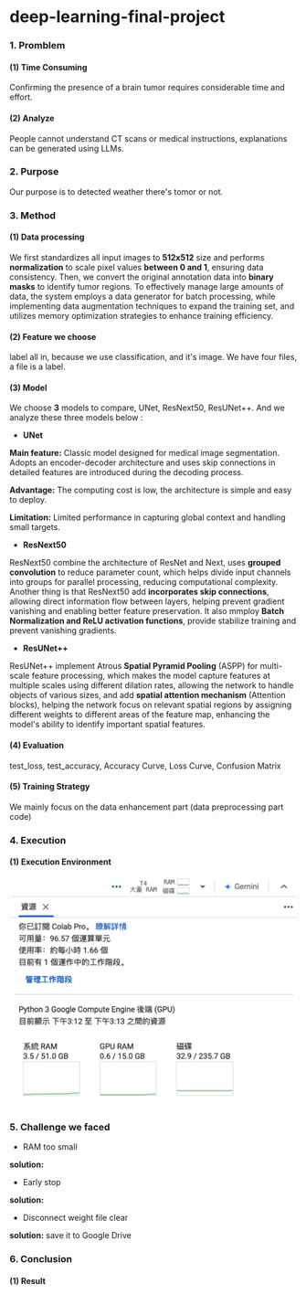# deep-learning-final-project
### 1. Promblem
#### (1) Time Consuming
Confirming the presence of a brain tumor requires considerable time and effort.
#### (2) Analyze
People cannot understand CT scans or medical instructions, explanations can be generated using LLMs.
### 2. Purpose
Our purpose is to detected weather there's tomor or not.
### 3. Method
#### (1) Data processing
We first standardizes all input images to **512x512** size and performs **normalization** to scale pixel values **between 0 and 1**, ensuring data consistency. Then, we convert the original annotation data into **binary masks** to identify tumor regions. To effectively manage large amounts of data, the system employs a data generator for batch processing, while implementing data augmentation techniques to expand the training set, and utilizes memory optimization strategies to enhance training efficiency.
#### (2) Feature we choose
label all in, because we use classification, and it's image. We have four files, a file is a label.

#### (3) Model
We choose **3** models to compare, UNet, ResNext50, ResUNet++. And we analyze these three models below :
- **UNet**

**Main feature:** Classic model designed for medical image segmentation. Adopts an encoder-decoder architecture and uses skip connections in detailed features are introduced during the decoding process.

**Advantage:** The computing cost is low, the architecture is simple and easy to deploy.

**Limitation:** Limited performance in capturing global context and handling small targets.

- **ResNext50**

ResNext50 combine the architecture of ResNet and Next, uses **grouped convolution** to reduce parameter count, which helps divide input channels into groups for parallel processing, reducing computational complexity. Another thing is that ResNext50 add **incorporates skip connections**, allowing direct information flow between layers, helping prevent gradient vanishing and enabling better feature preservation. It also mmploy **Batch Normalization and ReLU activation functions**, provide stabilize training and prevent vanishing gradients.
- **ResUNet++**

ResUNet++ implement Atrous **Spatial Pyramid Pooling** (ASPP) for multi-scale feature processing, which makes the model capture features at multiple scales using different dilation rates, allowing the network to handle objects of various sizes, and add **spatial attention mechanism** (Attention blocks), helping the network focus on relevant spatial regions by assigning different weights to different areas of the feature map, enhancing the model's ability to identify important spatial features.

#### (4) Evaluation 
test_loss, test_accuracy, Accuracy Curve, Loss Curve, Confusion Matrix
#### (5) Training Strategy
We mainly focus on the data enhancement part (data preprocessing part code)
### 4. Execution
#### (1) Execution Environment
![image](./environment.jpg)

### 5. Challenge we faced
- RAM too small

**solution:**
- Early stop

**solution:** 
- Disconnect weight file clear
  
**solution:** save it to Google Drive
### 6. Conclusion
#### (1) Result

